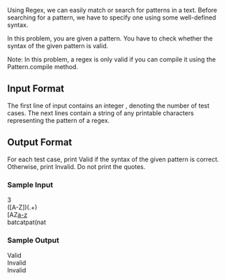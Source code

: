 Using Regex, we can easily match or search for patterns in a text. Before searching for a pattern, we have to specify one using some well-defined syntax.

In this problem, you are given a pattern. You have to check whether the syntax of the given pattern is valid.

Note: In this problem, a regex is only valid if you can compile it using the Pattern.compile method.

## Input Format

The first line of input contains an integer , denoting the number of test cases. The next  lines contain a string of any printable characters representing the pattern of a regex.

## Output Format

For each test case, print Valid if the syntax of the given pattern is correct. Otherwise, print Invalid. Do not print the quotes.

### Sample Input
3<br />
([A-Z])(.+)<br />
[AZ[a-z](a-z)<br />
batcatpat(nat

### Sample Output
Valid<br />
Invalid<br />
Invalid
